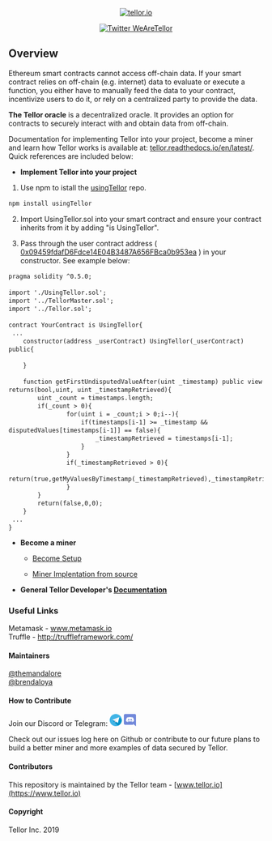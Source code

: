 <p align="center">
  <a href='https://www.tellor.io/'>
    <img src= 'https://raw.githubusercontent.com/tellor-io/TellorBrandMaterials/master/LightBkrnd_RGB.png' width="250" height="200" alt='tellor.io' />
  </a>
</p>

<p align="center">
  <a href='https://twitter.com/WeAreTellor'>
    <img src= 'https://img.shields.io/twitter/url/http/shields.io.svg?style=social' alt='Twitter WeAreTellor' />
  </a> 
</p>


## Overview <a name="overview"> </a>  
Ethereum smart contracts cannot access off-chain data. If your smart contract relies on off-chain (e.g. internet) data to evaluate or execute a function, you either have to manually feed the data to your contract, incentivize users to do it, or rely on a centralized party to provide the data.

<b>The Tellor oracle</b> is a decentralized oracle. It provides an option for contracts to securely interact with and obtain data from off-chain.

Documentation for implementing Tellor into your project, become a miner and learn how Tellor works is available at:  [tellor.readthedocs.io/en/latest/](https://tellor.readthedocs.io/en/latest/). Quick references are included below: 

* <b>Implement Tellor into your project</b>

1. Use npm to istall the [usingTellor](https://github.com/tellor-io/usingtellor) repo.

```bash
npm install usingTellor
```

2. Import UsingTellor.sol into your smart contract and ensure your contract inherits from it by adding "is UsingTellor".

3. Pass through the user contract address (
[0x09459fdafD6Fdce14E04B3487A656FBca0b953ea](https://etherscan.io/address/0x09459fdafd6fdce14e04b3487a656fbca0b953ea#code) ) in your constructor. See example below:

```solidity
pragma solidity ^0.5.0;

import './UsingTellor.sol';
import '../TellorMaster.sol';
import '../Tellor.sol';

contract YourContract is UsingTellor{
 ...
    constructor(address _userContract) UsingTellor(_userContract) public{

    }   

    function getFirstUndisputedValueAfter(uint _timestamp) public view returns(bool,uint, uint _timestampRetrieved){
        uint _count = timestamps.length;
        if(_count > 0){
                for(uint i = _count;i > 0;i--){
                    if(timestamps[i-1] >= _timestamp && disputedValues[timestamps[i-1]] == false){
                        _timestampRetrieved = timestamps[i-1];
                    }
                }
                if(_timestampRetrieved > 0){
                    return(true,getMyValuesByTimestamp(_timestampRetrieved),_timestampRetrieved);
                }
        }
        return(false,0,0);
    }   
 ...
}
```


* <b>Become a miner</b>

    * [Become Setup](https://tellor.readthedocs.io/en/latest/MinerSetup/)

    * [Miner Implentation from source](https://tellor.readthedocs.io/en/latest/MinerSetupFromSource/)

* <b>General Tellor Developer's [Documentation](https://tellor.readthedocs.io/en/latest/DevDocumentation/)</b>


### Useful Links

Metamask - www.metamask.io 
<br>
Truffle - http://truffleframework.com/


#### Maintainers <a name="maintainers"> </a> 
[@themandalore](https://github.com/themandalore)
<br>
[@brendaloya](https://github.com/brendaloya) 


#### How to Contribute<a name="how2contribute"> </a>  
Join our Discord or Telegram:
[<img src="./public/telegram.png" width="24" height="24">](https://t.me/tellor)
[<img src="./public/discord.png" width="24" height="24">](https://discord.gg/zFcM3G)

Check out our issues log here on Github or contribute to our future plans to build a better miner and more examples of data secured by Tellor. 


#### Contributors<a name="contributors"> </a>

This repository is maintained by the Tellor team - [www.tellor.io](https://www.tellor.io)


#### Copyright

Tellor Inc. 2019
